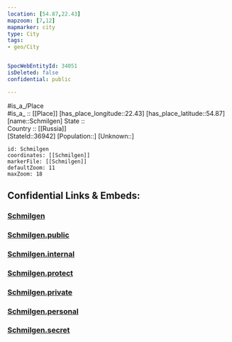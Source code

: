 ```yaml
---
location: [54.87,22.43] 
mapzoom: [7,12] 
mapmarker: city 
type: City
tags:
- geo/City


SpocWebEntityId: 34051
isDeleted: false
confidential: public

---
```

#is_a_/Place  
#is_a_ :: [[Place]] 
[has_place_longitude::22.43] 
[has_place_latitude::54.87] 
[name::Schmilgen] 
State ::  
Country :: [[Russia]]  
[StateId::36942] 
[Population::] 
[Unknown::] 


```leaflet
id: Schmilgen
coordinates: [[Schmilgen]] 
markerFile: [[Schmilgen]] 
defaultZoom: 11 
maxZoom: 18
```


## Confidential Links & Embeds: 

### [Schmilgen](/_Standards/Earth/Continent/Europe/Europe~East/Russia/Russia~NorthWest/Kaliningrad~Oblast/City/Schmilgen.md) 

### [Schmilgen.public](/_public/Earth/Continent/Europe/Europe~East/Russia/Russia~NorthWest/Kaliningrad~Oblast/City/Schmilgen.public.md) 

### [Schmilgen.internal](/_internal/Earth/Continent/Europe/Europe~East/Russia/Russia~NorthWest/Kaliningrad~Oblast/City/Schmilgen.internal.md) 

### [Schmilgen.protect](/_protect/Earth/Continent/Europe/Europe~East/Russia/Russia~NorthWest/Kaliningrad~Oblast/City/Schmilgen.protect.md) 

### [Schmilgen.private](/_private/Earth/Continent/Europe/Europe~East/Russia/Russia~NorthWest/Kaliningrad~Oblast/City/Schmilgen.private.md) 

### [Schmilgen.personal](/_personal/Earth/Continent/Europe/Europe~East/Russia/Russia~NorthWest/Kaliningrad~Oblast/City/Schmilgen.personal.md) 

### [Schmilgen.secret](/_secret/Earth/Continent/Europe/Europe~East/Russia/Russia~NorthWest/Kaliningrad~Oblast/City/Schmilgen.secret.md)

